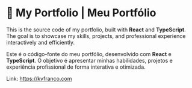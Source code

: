 # 🌟 My Portfolio | Meu Portfólio  

This is the source code of my portfolio, built with **React** and **TypeScript**. The goal is to showcase my skills, projects, and professional experience interactively and efficiently.

Este é o código-fonte do meu portfólio, desenvolvido com **React** e **TypeScript**. O objetivo é apresentar minhas habilidades, projetos e experiência profissional de forma interativa e otimizada.

Link: https://kvfranco.com
